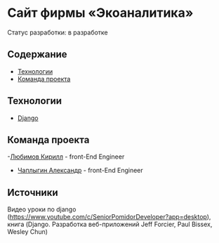 # Сайт фирмы «Экоаналитика»
Статус разработки: в разработке

## Содержание
- [Технологии](#технологии)
- [Команда проекта](#команда-проекта)

## Технологии
- [Django](https://www.djangoproject.com/)

## Команда проекта
-[Любимов Кирилл](https://t.me/LubimovKirill) - front-End Engineer
- [Чаплыгин Александр]() - front-End Engineer

## Источники
Видео уроки по django (https://www.youtube.com/c/SeniorPomidorDeveloper?app=desktop), 
книга (Django. Разработка веб-приложений Jeff Forcier, Paul Bissex, Wesley Chun)